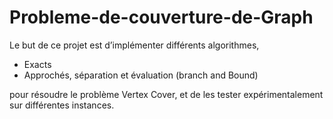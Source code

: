 # Probleme-de-couverture-de-Graph

Le but de ce projet est d’implémenter différents algorithmes, 

* Exacts
* Approchés, séparation et évaluation (branch and Bound)

pour résoudre le problème Vertex Cover, et de les tester expérimentalement sur différentes instances.
